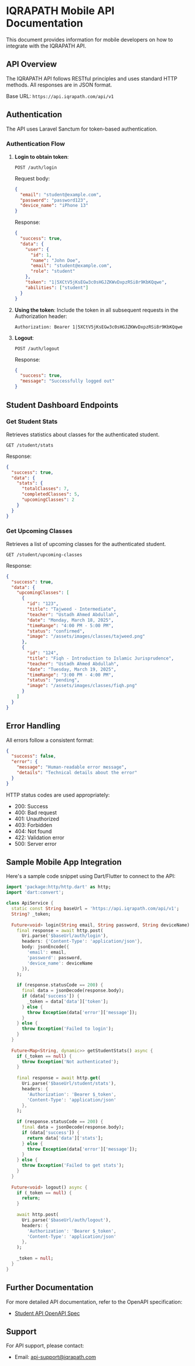 # IQRAPATH Mobile API Documentation

This document provides information for mobile developers on how to integrate with the IQRAPATH API.

## API Overview

The IQRAPATH API follows RESTful principles and uses standard HTTP methods. All responses are in JSON format.

Base URL: `https://api.iqrapath.com/api/v1`

## Authentication

The API uses Laravel Sanctum for token-based authentication.

### Authentication Flow

1. **Login to obtain token**:
   ```
   POST /auth/login
   ```
   
   Request body:
   ```json
   {
     "email": "student@example.com",
     "password": "password123",
     "device_name": "iPhone 13"
   }
   ```
   
   Response:
   ```json
   {
     "success": true,
     "data": {
       "user": {
         "id": 1,
         "name": "John Doe",
         "email": "student@example.com",
         "role": "student"
       },
       "token": "1|5XCtV5jKsEGw3c0sHGJZKWvDxpzRSi8r9KbKQqwe",
       "abilities": ["student"]
     }
   }
   ```

2. **Using the token**:
   Include the token in all subsequent requests in the Authorization header:
   ```
   Authorization: Bearer 1|5XCtV5jKsEGw3c0sHGJZKWvDxpzRSi8r9KbKQqwe
   ```

3. **Logout**:
   ```
   POST /auth/logout
   ```
   
   Response:
   ```json
   {
     "success": true,
     "message": "Successfully logged out"
   }
   ```

## Student Dashboard Endpoints

### Get Student Stats

Retrieves statistics about classes for the authenticated student.

```
GET /student/stats
```

Response:
```json
{
  "success": true,
  "data": {
    "stats": {
      "totalClasses": 7,
      "completedClasses": 5,
      "upcomingClasses": 2
    }
  }
}
```

### Get Upcoming Classes

Retrieves a list of upcoming classes for the authenticated student.

```
GET /student/upcoming-classes
```

Response:
```json
{
  "success": true,
  "data": {
    "upcomingClasses": [
      {
        "id": "123",
        "title": "Tajweed - Intermediate",
        "teacher": "Ustadh Ahmed Abdullah",
        "date": "Monday, March 18, 2025",
        "timeRange": "4:00 PM - 5:00 PM",
        "status": "confirmed",
        "image": "/assets/images/classes/tajweed.png"
      },
      {
        "id": "124",
        "title": "Fiqh - Introduction to Islamic Jurisprudence",
        "teacher": "Ustadh Ahmed Abdullah",
        "date": "Tuesday, March 19, 2025",
        "timeRange": "3:00 PM - 4:00 PM",
        "status": "pending",
        "image": "/assets/images/classes/fiqh.png"
      }
    ]
  }
}
```

## Error Handling

All errors follow a consistent format:

```json
{
  "success": false,
  "error": {
    "message": "Human-readable error message",
    "details": "Technical details about the error"
  }
}
```

HTTP status codes are used appropriately:
- 200: Success
- 400: Bad request
- 401: Unauthorized
- 403: Forbidden
- 404: Not found
- 422: Validation error
- 500: Server error

## Sample Mobile App Integration

Here's a sample code snippet using Dart/Flutter to connect to the API:

```dart
import 'package:http/http.dart' as http;
import 'dart:convert';

class ApiService {
  static const String baseUrl = 'https://api.iqrapath.com/api/v1';
  String? _token;
  
  Future<void> login(String email, String password, String deviceName) async {
    final response = await http.post(
      Uri.parse('$baseUrl/auth/login'),
      headers: {'Content-Type': 'application/json'},
      body: jsonEncode({
        'email': email,
        'password': password,
        'device_name': deviceName
      }),
    );
    
    if (response.statusCode == 200) {
      final data = jsonDecode(response.body);
      if (data['success']) {
        _token = data['data']['token'];
      } else {
        throw Exception(data['error']['message']);
      }
    } else {
      throw Exception('Failed to login');
    }
  }
  
  Future<Map<String, dynamic>> getStudentStats() async {
    if (_token == null) {
      throw Exception('Not authenticated');
    }
    
    final response = await http.get(
      Uri.parse('$baseUrl/student/stats'),
      headers: {
        'Authorization': 'Bearer $_token',
        'Content-Type': 'application/json'
      },
    );
    
    if (response.statusCode == 200) {
      final data = jsonDecode(response.body);
      if (data['success']) {
        return data['data']['stats'];
      } else {
        throw Exception(data['error']['message']);
      }
    } else {
      throw Exception('Failed to get stats');
    }
  }
  
  Future<void> logout() async {
    if (_token == null) {
      return;
    }
    
    await http.post(
      Uri.parse('$baseUrl/auth/logout'),
      headers: {
        'Authorization': 'Bearer $_token',
        'Content-Type': 'application/json'
      },
    );
    
    _token = null;
  }
}
```

## Further Documentation

For more detailed API documentation, refer to the OpenAPI specification:
- [Student API OpenAPI Spec](./student-api.yaml)

## Support

For API support, please contact:
- Email: api-support@iqrapath.com 